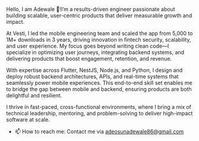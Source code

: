  Hello, I am Adewale 👋!I’m a results-driven engineer passionate about building scalable, user-centric products that deliver measurable growth and impact.

At Vesti, I led the mobile engineering team and scaled the app from 5,000 to 1M+ downloads in 3 years, driving innovation in fintech security, scalability, and user experience. My focus goes beyond writing clean code—I specialize in optimizing user journeys, integrating backend systems, and delivering products that boost engagement, retention, and revenue.

With expertise across Flutter, NestJS, Node.js, and Python, I design and deploy robust backend architectures, APIs, and real-time systems that seamlessly power mobile experiences. This end-to-end skill set enables me to bridge the gap between mobile and backend, ensuring products are both delightful and resilient.

I thrive in fast-paced, cross-functional environments, where I bring a mix of technical leadership, mentoring, and problem-solving to deliver high-impact software at scale.
 
 
- 📫 How to reach me: Contact me via adeosunadewale86@gmail.com

<!--
**goldenal/goldenal** is a ✨ _special_ ✨ repository because its `README.md` (this file) appears on your GitHub profile.

Here are some ideas to get you started:

- 🔭 I’m currently working on ...
- 🌱 I’m currently learning ...
- 👯 I’m looking to collaborate on ...
- 🤔 I’m looking for help with ...
- 💬 Ask me about ...
- 📫 How to reach me: ...
- 😄 Pronouns: ...
- ⚡ Fun fact: ...
-->
